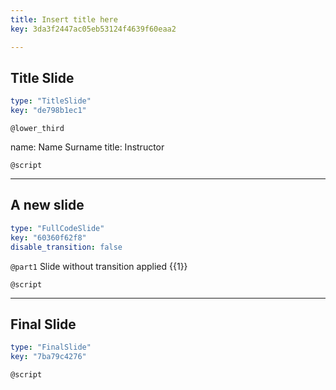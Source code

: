 ```yaml
---
title: Insert title here
key: 3da3f2447ac05eb53124f4639f60eaa2

---
```

## Title Slide
  
```yaml
type: "TitleSlide"
key: "de798b1ec1"
```


`@lower_third`

name: Name Surname
title: Instructor


`@script`



---
## A new slide
  
```yaml
type: "FullCodeSlide"
key: "60360f62f8"
disable_transition: false
```


`@part1`
Slide without transition applied {{1}}


`@script`



---
## Final Slide
  
```yaml
type: "FinalSlide"
key: "7ba79c4276"
```


`@script`


